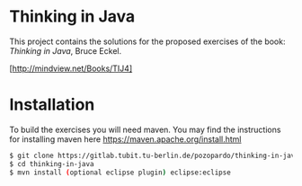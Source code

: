# Thinking in Java

This project contains the solutions for the proposed exercises of the book: *Thinking in Java*, Bruce Eckel.

[http://mindview.net/Books/TIJ4]

# Installation
To build the exercises you will need maven. You may find the instructions for installing maven here https://maven.apache.org/install.html

```sh
$ git clone https://gitlab.tubit.tu-berlin.de/pozopardo/thinking-in-java thinking-in-java
$ cd thinking-in-java
$ mvn install (optional eclipse plugin) eclipse:eclipse
```
